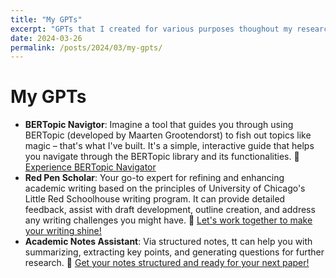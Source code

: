 ```yaml
---
title: "My GPTs"
excerpt: "GPTs that I created for various purposes thoughout my research journey to explore the potential of AI in research."
date: 2024-03-26
permalink: /posts/2024/03/my-gpts/
---
```


# My GPTs

- **BERTopic Navigtor**: Imagine a tool that guides you through using BERTopic (developed by Maarten Grootendorst) to fish out topics like magic – that's what I've built. It's a simple, interactive guide that helps you navigate through the BERTopic library and its functionalities. 🔗 [Experience BERTopic Navigator](https://chat.openai.com/g/g-FvlPlwLn1-bertopic-navigator)
- **Red Pen Scholar**: Your go-to expert for refining and enhancing academic writing based on the principles of University of Chicago's Little Red Schoolhouse writing program. It can provide detailed feedback, assist with draft development, outline creation, and address any writing challenges you might have. 🔗 [Let's work together to make your writing shine!](https://chat.openai.com/g/g-wDUM3ows9-red-pen-scholar)
- **Academic Notes Assistant**: Via structured notes, tt can help you with summarizing, extracting key points, and generating questions for further research. 🔗 [Get your notes structured and ready for your next paper!](https://chat.openai.com/g/g-pIFoLpzVx-academic-notes-assistant)
